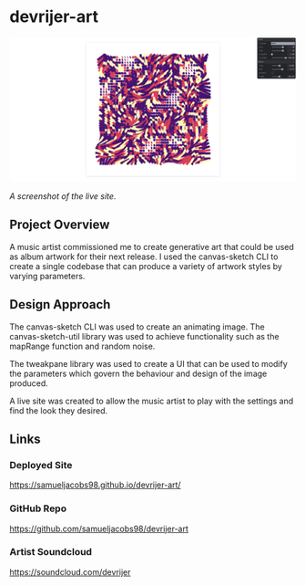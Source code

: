 # devrijer-art

![](./readme.assets/live-site.png)

_A screenshot of the live site._

## Project Overview

A music artist commissioned me to create generative art that could be used as album artwork for their next release. I used the canvas-sketch CLI to create a single codebase that can produce a variety of artwork styles by varying parameters.

## Design Approach

The canvas-sketch CLI was used to create an animating image. The canvas-sketch-util library was used to achieve functionality such as the mapRange function and random noise.

The tweakpane library was used to create a UI that can be used to modify the parameters which govern the behaviour and design of the image produced.

A live site was created to allow the music artist to play with the settings and find the look they desired.

## Links

### Deployed Site

https://samueljacobs98.github.io/devrijer-art/

### GitHub Repo

https://github.com/samueljacobs98/devrijer-art

### Artist Soundcloud

https://soundcloud.com/devrijer
